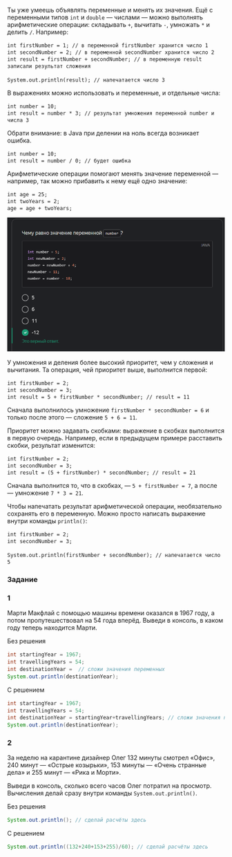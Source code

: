 Ты уже умеешь объявлять переменные и менять их значения. Ещё с переменными типов `int` и `double` — числами — можно выполнять арифметические операции: складывать `+`, вычитать `-`, умножать `*` и делить `/`. Например:

```
int firstNumber = 1; // в переменной firstNumber хранится число 1
int secondNumber = 2; // в переменной secondNumber хранится число 2
int result = firstNumber + secondNumber; // в переменную result записали результат сложения

System.out.println(result); // напечатается число 3 
```

В выражениях можно использовать и переменные, и отдельные числа:


```
int number = 10;
int result = number * 3; // результат умножения переменной number и числа 3 
```

Обрати внимание: в Java при делении на ноль всегда возникает ошибка.


```
int number = 10;
int result = number / 0; // будет ошибка 
```

Арифметические операции помогают менять значение переменной — например, так можно прибавить к нему ещё одно значение:

```
int age = 25;
int twoYears = 2;
age = age + twoYears; 
```
![img.png](img%2Fimg.png)

У умножения и деления более высокий приоритет, чем у сложения и вычитания. Та операция, чей приоритет выше, выполнится первой:

```
int firstNumber = 2;
int secondNumber = 3;
int result = 5 + firstNumber * secondNumber; // result = 11 
```

Сначала выполнилось умножение `firstNumber * secondNumber = 6` и только после этого — сложение `5 + 6 = 11`.

Приоритет можно задавать скобками: выражение в скобках выполнится в первую очередь. Например, если в предыдущем примере расставить скобки, результат изменится:

```
int firstNumber = 2;
int secondNumber = 3;
int result = (5 + firstNumber) * secondNumber; // result = 21 
```

Сначала выполнится то, что в скобках, — `5 + firstNumber = 7`, а после — умножение `7 * 3 = 21`.

Чтобы напечатать результат арифметической операции, необязательно сохранять его в переменную. Можно просто написать выражение внутри команды `println()`:

```
int firstNumber = 2;
int secondNumber = 3;

System.out.println(firstNumber + secondNumber); // напечатается число 5 
```

### Задание

### 1 
Марти Макфлай с помощью машины времени оказался в 1967 году, а потом пропутешествовал на 54 года вперёд. Выведи в консоль, в каком году теперь находится Марти.

Без решения
```Java
int startingYear = 1967;
int travellingYears = 54;
int destinationYear =  // сложи значения переменных
System.out.println(destinationYear);
```

С решением
```Java
int startingYear = 1967;
int travellingYears = 54;
int destinationYear = startingYear+travellingYears; // сложи значения переменных
System.out.println(destinationYear);
```

### 2
За неделю на карантине дизайнер Олег 132 минуты смотрел «Офис», 240 минут — «Острые козырьки», 153 минуты — «Очень странные дела» и 255 минут — «Рика и Морти».

Выведи в консоль, сколько всего часов Олег потратил на просмотр. Вычисления делай сразу внутри команды `System.out.println()`.

Без решения
```Java
System.out.println(); // сделай расчёты здесь
```

С решением
```Java
System.out.println((132+240+153+255)/60); // сделай расчёты здесь
```